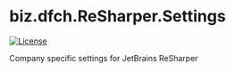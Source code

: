 # biz.dfch.ReSharper.Settings
[![License](https://img.shields.io/badge/license-Apache%20License%202.0-blue.svg)](https://github.com/dfensgmbh/biz.dfch.ReSharper.Settings/blob/master/LICENSE)

Company specific settings for JetBrains ReSharper
